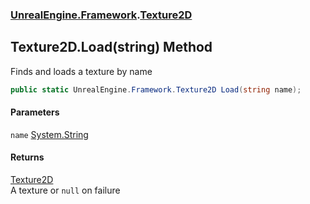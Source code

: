 ### [UnrealEngine.Framework](./UnrealEngine-Framework.md 'UnrealEngine.Framework').[Texture2D](./UnrealEngine-Framework-Texture2D.md 'UnrealEngine.Framework.Texture2D')
## Texture2D.Load(string) Method
Finds and loads a texture by name  
```csharp
public static UnrealEngine.Framework.Texture2D Load(string name);
```
#### Parameters
<a name='UnrealEngine-Framework-Texture2D-Load(string)-name'></a>
`name` [System.String](https://docs.microsoft.com/en-us/dotnet/api/System.String 'System.String')  
  
#### Returns
[Texture2D](./UnrealEngine-Framework-Texture2D.md 'UnrealEngine.Framework.Texture2D')  
A texture or `null` on failure  

